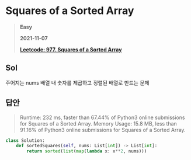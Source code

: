 # Squares of a Sorted Array
> **Easy**
>
> **2021-11-07**
>
> **[Leetcode: 977. Squares of a Sorted Array](https://leetcode.com/problems/squares-of-a-sorted-array/)**


## Sol
주어지는 nums 배열 내 숫자를 제곱하고 정렬된 배열로 만드는 문제

## 답안
> Runtime: 232 ms, faster than 67.44% of Python3 online submissions for Squares of a Sorted Array.
> Memory Usage: 15.8 MB, less than 91.16% of Python3 online submissions for Squares of a Sorted Array.
```python
class Solution:
    def sortedSquares(self, nums: List[int]) -> List[int]:
        return sorted(list(map(lambda x: x**2, nums)))
```